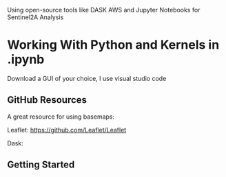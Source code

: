 <!DOCTYPE html>
<html>
<body>

<p>Using open-source tools like DASK AWS and Jupyter Notebooks for Sentinel2A Analysis</p>

<p></p>

<h1>Working With  Python and Kernels in .ipynb</h1>

<p>Download a GUI of your choice, I use visual studio code </p>

<h2>GitHub Resources</h2>

<p>A great resource for using basemaps:</p> 

Leaflet:              https://github.com/Leaflet/Leaflet

Dask: 

<h2>Getting Started</h2>

<h2></h2>

<p></p>

